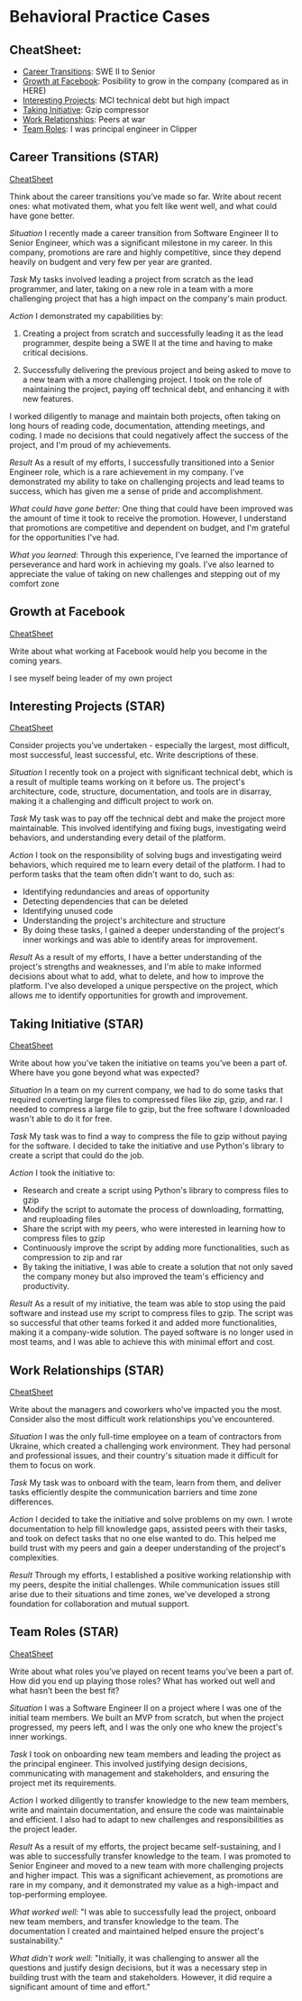 # Behavioral Practice Cases

## CheatSheet:
- [Career Transitions](#career-transitions-star): SWE II to Senior
- [Growth at Facebook](#growth-at-facebook): Posibility to grow in the company (compared as in HERE)
- [Interesting Projects](#interesting-projects-star): MCI technical debt but high impact
- [Taking Initiative](#taking-initiative-star): Gzip compressor
- [Work Relationships](#work-relationships-star): Peers at war
- [Team Roles](#team-roles-star): I was principal engineer in Clipper

## Career Transitions (STAR)
[CheatSheet](#cheatsheet)

Think about the career transitions you’ve made so far. Write about recent ones: what motivated them, what you felt like went well, and what could have gone better.

*Situation*
I recently made a career transition from Software Engineer II to Senior Engineer, which was a significant milestone in my career. In this company, promotions are rare and highly competitive, since they depend heavily on budgent and very few per year are granted.

*Task*
My tasks involved leading a project from scratch as the lead programmer, and later, taking on a new role in a team with a more challenging project that has a high impact on the company's main product.

*Action*
I demonstrated my capabilities by:

1. Creating a project from scratch and successfully leading it as the lead programmer, despite being a SWE II at the time and having to make critical decisions.

2. Successfully delivering the previous project and being asked to move to a new team with a more challenging project. I took on the role of maintaining the project, paying off technical debt, and enhancing it with new features.

I worked diligently to manage and maintain both projects, often taking on long hours of reading code, documentation, attending meetings, and coding. I made no decisions that could negatively affect the success of the project, and I'm proud of my achievements.

*Result*
As a result of my efforts, I successfully transitioned into a Senior Engineer role, which is a rare achievement in my company. I've demonstrated my ability to take on challenging projects and lead teams to success, which has given me a sense of pride and accomplishment.

*What could have gone better:* One thing that could have been improved was the amount of time it took to receive the promotion. However, I understand that promotions are competitive and dependent on budget, and I'm grateful for the opportunities I've had.

*What you learned:* Through this experience, I've learned the importance of perseverance and hard work in achieving my goals. I've also learned to appreciate the value of taking on new challenges and stepping out of my comfort zone

## Growth at Facebook
[CheatSheet](#cheatsheet)

Write about what working at Facebook would help you become in the coming years.

I see myself being leader of my own project

## Interesting Projects (STAR)
[CheatSheet](#cheatsheet)

Consider projects you’ve undertaken - especially the largest, most difficult, most successful, least successful, etc. Write descriptions of these.

*Situation*
I recently took on a project with significant technical debt, which is a result of multiple teams working on it before us. The project's architecture, code, structure, documentation, and tools are in disarray, making it a challenging and difficult project to work on.

*Task*
My task was to pay off the technical debt and make the project more maintainable. This involved identifying and fixing bugs, investigating weird behaviors, and understanding every detail of the platform.

*Action*
I took on the responsibility of solving bugs and investigating weird behaviors, which required me to learn every detail of the platform. I had to perform tasks that the team often didn't want to do, such as:

- Identifying redundancies and areas of opportunity
- Detecting dependencies that can be deleted
- Identifying unused code
- Understanding the project's architecture and structure
- By doing these tasks, I gained a deeper understanding of the project's inner workings and was able to identify areas for improvement.

*Result*
As a result of my efforts, I have a better understanding of the project's strengths and weaknesses, and I'm able to make informed decisions about what to add, what to delete, and how to improve the platform. I've also developed a unique perspective on the project, which allows me to identify opportunities for growth and improvement.

## Taking Initiative (STAR)
[CheatSheet](#cheatsheet)

Write about how you’ve taken the initiative on teams you’ve been a part of. Where have you gone beyond what was expected?

*Situation*
In a team on  my current company, we had to do some tasks that required converting large files to compressed files like zip, gzip, and rar. I needed to compress a large file to gzip, but the free software I downloaded wasn't able to do it for free.

*Task*
My task was to find a way to compress the file to gzip without paying for the software. I decided to take the initiative and use Python's library to create a script that could do the job.

*Action*
I took the initiative to:
- Research and create a script using Python's library to compress files to gzip
- Modify the script to automate the process of downloading, formatting, and reuploading files
- Share the script with my peers, who were interested in learning how to compress files to gzip
- Continuously improve the script by adding more functionalities, such as compression to zip and rar
- By taking the initiative, I was able to create a solution that not only saved the company money but also improved the team's efficiency and productivity.

*Result*
As a result of my initiative, the team was able to stop using the paid software and instead use my script to compress files to gzip. The script was so successful that other teams forked it and added more functionalities, making it a company-wide solution. The payed software is no longer used in most teams, and I was able to achieve this with minimal effort and cost.

## Work Relationships (STAR)
[CheatSheet](#cheatsheet)

Write about the managers and coworkers who’ve impacted you the most. Consider also the most difficult work relationships you’ve encountered.

*Situation*
I was the only full-time employee on a team of contractors from Ukraine, which created a challenging work environment. They had personal and professional issues, and their country's situation made it difficult for them to focus on work.

*Task*
My task was to onboard with the team, learn from them, and deliver tasks efficiently despite the communication barriers and time zone differences.

*Action*
I decided to take the initiative and solve problems on my own. I wrote documentation to help fill knowledge gaps, assisted peers with their tasks, and took on defect tasks that no one else wanted to do. This helped me build trust with my peers and gain a deeper understanding of the project's complexities.

*Result*
Through my efforts, I established a positive working relationship with my peers, despite the initial challenges. While communication issues still arise due to their situations and time zones, we've developed a strong foundation for collaboration and mutual support.

## Team Roles (STAR)
[CheatSheet](#cheatsheet)

Write about what roles you’ve played on recent teams you’ve been a part of. How did you end up playing those roles? What has worked out well and what hasn’t been the best fit?

*Situation*
I was a Software Engineer II on a project where I was one of the initial team members. We built an MVP from scratch, but when the project progressed, my peers left, and I was the only one who knew the project's inner workings.

*Task*
I took on onboarding new team members and leading the project as the principal engineer. This involved justifying design decisions, communicating with management and stakeholders, and ensuring the project met its requirements.

*Action*
I worked diligently to transfer knowledge to the new team members, write and maintain documentation, and ensure the code was maintainable and efficient. I also had to adapt to new challenges and responsibilities as the project leader.

*Result*
As a result of my efforts, the project became self-sustaining, and I was able to successfully transfer knowledge to the team. I was promoted to Senior Engineer and moved to a new team with more challenging projects and higher impact. This was a significant achievement, as promotions are rare in my company, and it demonstrated my value as a high-impact and top-performing employee.

*What worked well:* "I was able to successfully lead the project, onboard new team members, and transfer knowledge to the team. The documentation I created and maintained helped ensure the project's sustainability."

*What didn't work well:* "Initially, it was challenging to answer all the questions and justify design decisions, but it was a necessary step in building trust with the team and stakeholders. However, it did require a significant amount of time and effort."
